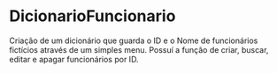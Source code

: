# DicionarioFuncionario
Criação de um dicionário que guarda o ID e o Nome de funcionários fictícios através de um simples menu. Possuí a função de criar, buscar, editar e apagar funcionários por ID.
